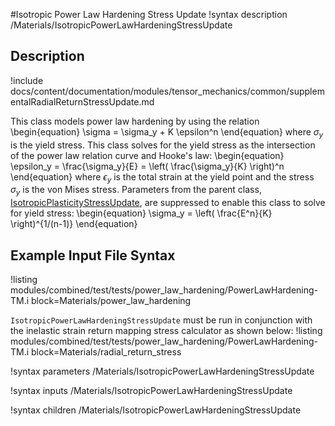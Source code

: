 #Isotropic Power Law Hardening Stress Update
!syntax description /Materials/IsotropicPowerLawHardeningStressUpdate

## Description
!include docs/content/documentation/modules/tensor_mechanics/common/supplementalRadialReturnStressUpdate.md

This class models power law hardening by using the relation
\begin{equation}
\sigma = \sigma_y + K \epsilon^n
\end{equation}
where $\sigma_y$ is the yield stress. This class solves for the yield stress as the intersection of the power law relation curve and Hooke's law:
\begin{equation}
\epsilon_y = \frac{\sigma_y}{E} = \left( \frac{\sigma_y}{K} \right)^n
\end{equation}
where $\epsilon_y$ is the total strain at the yield point and the stress $\sigma_y$ is the von Mises stress. Parameters from the parent class, [IsotropicPlasticityStressUpdate](/IsotropicPlasticityStressUpdate.md), are suppressed to enable this class to solve for yield stress:
\begin{equation}
\sigma_y = \left( \frac{E^n}{K} \right)^{1/(n-1)}
\end{equation}

## Example Input File Syntax
!listing modules/combined/test/tests/power_law_hardening/PowerLawHardening-TM.i block=Materials/power_law_hardening

`IsotropicPowerLawHardeningStressUpdate` must be run in conjunction with the inelastic strain return mapping stress calculator as shown below:
!listing modules/combined/test/tests/power_law_hardening/PowerLawHardening-TM.i block=Materials/radial_return_stress

!syntax parameters /Materials/IsotropicPowerLawHardeningStressUpdate

!syntax inputs /Materials/IsotropicPowerLawHardeningStressUpdate

!syntax children /Materials/IsotropicPowerLawHardeningStressUpdate
